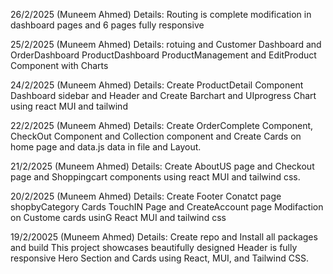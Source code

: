26/2/2025 (Muneem Ahmed)
Details: Routing is complete modification in dashboard pages and 6 pages fully responsive

25/2/2025 (Muneem Ahmed)
Details: rotuing and Customer Dashboard and OrderDashboard ProductDashboard ProductManagement and EditProduct Component with Charts

24/2/2025 (Muneem Ahmed)
Details: Create ProductDetail Component Dashboard sidebar and Header and Create Barchart and UIprogress Chart using react MUI and tailwind 

22/2/2025 (Muneem Ahmed)
Details: Create OrderComplete Component, CheckOut Component and Collection component and Create Cards on home page and data.js data in file and Layout.

21/2/2025 (Muneem Ahmed)
Details: Create AboutUS page and Checkout page and Shoppingcart components using react MUI and tailwind css.

20/2/2025 (Muneem Ahmed)
Details: Create Footer Conatct page shopbyCategory Cards TouchIN Page and CreateAccount page Modifaction on Custome cards usinG React MUI and tailwind css 


 19/2/20025 (Muneem Ahmed)
 Details: Create repo and Install all packages and build This project showcases beautifully designed Header is fully responsive Hero Section and Cards using React, MUI, and Tailwind CSS.